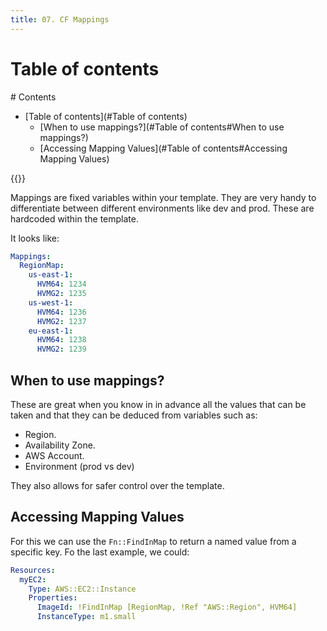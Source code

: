 ```yaml
---
title: 07. CF Mappings
---
```


# Table of contents
<div class='hidden'>
# Contents

- [Table of contents](#Table of contents)
  - [When to use mappings?](#Table of contents#When to use mappings?)
  - [Accessing Mapping Values](#Table of contents#Accessing Mapping Values)

</div>
{{<toc>}}

Mappings are fixed variables within your template. They are very handy to
differentiate between different environments like dev and prod. These are
hardcoded within the template.

It looks like:

```YAML
Mappings:
  RegionMap:
    us-east-1:
      HVM64: 1234
      HVMG2: 1235
    us-west-1:
      HVM64: 1236
      HVMG2: 1237
    eu-east-1:
      HVM64: 1238
      HVMG2: 1239
```

## When to use mappings?

These are great when you know in in advance all the values that can be taken
and that they can be deduced from variables such as:
- Region.
- Availability Zone.
- AWS Account.
- Environment (prod vs dev)

They also allows for safer control over the template.


## Accessing Mapping Values

For this we can use the `Fn::FindInMap` to return a named value from a specific
key. Fo the last example, we could:

```YAML
Resources:
  myEC2:
    Type: AWS::EC2::Instance
    Properties:
      ImageId: !FindInMap [RegionMap, !Ref "AWS::Region", HVM64]
      InstanceType: m1.small
```




